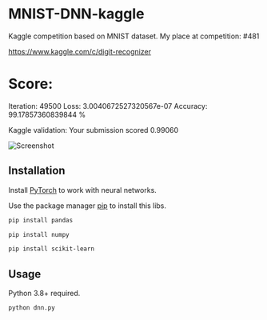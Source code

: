 # MNIST-DNN-kaggle
Kaggle competition based on MNIST dataset. My place at competition: #481

https://www.kaggle.com/c/digit-recognizer

# Score:
Iteration: 49500  Loss: 3.0040672527320567e-07  Accuracy: 99.17857360839844 %

Kaggle validation: 
Your submission scored 0.99060


![Screenshot](https://user-images.githubusercontent.com/34319725/130451132-76275019-18f2-421a-96ae-b9498f08be33.png)



## Installation

Install [PyTorch](https://pytorch.org/) to work with neural networks.

Use the package manager [pip](https://pip.pypa.io/en/stable/) to install this libs.

```bash
pip install pandas
```
```bash
pip install numpy
```
```bash
pip install scikit-learn
```

## Usage

Python 3.8+ required.
```python
python dnn.py
```
